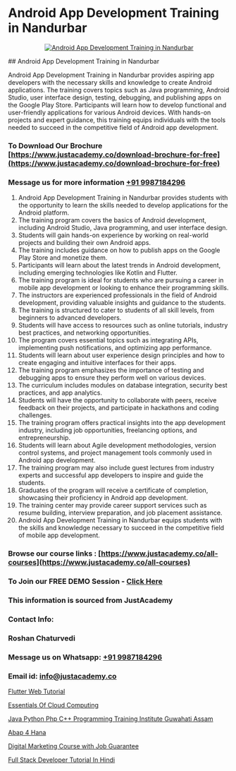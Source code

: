 # Android App Development Training in Nandurbar

<p align="center">
  <a href="https://justacademy.co/course-detail/android-app-development">
    <img src="https://justacademy.co/storage2/course_image/1676635923_course_image.webp" alt="Android App Development Training in Nandurbar">
  </a>
</p>
## Android App Development Training in Nandurbar

Android App Development Training in Nandurbar provides aspiring app developers with the necessary skills and knowledge to create Android applications. The training covers topics such as Java programming, Android Studio, user interface design, testing, debugging, and publishing apps on the Google Play Store. Participants will learn how to develop functional and user-friendly applications for various Android devices. With hands-on projects and expert guidance, this training equips individuals with the tools needed to succeed in the competitive field of Android app development.
### To Download Our Brochure [https://www.justacademy.co/download-brochure-for-free](https://www.justacademy.co/download-brochure-for-free)
### Message us for more information [+91 9987184296](https://api.whatsapp.com/send?phone=919987184296)
1) Android App Development Training in Nandurbar provides students with the opportunity to learn the skills needed to develop applications for the Android platform.
2) The training program covers the basics of Android development, including Android Studio, Java programming, and user interface design.
3) Students will gain hands-on experience by working on real-world projects and building their own Android apps.
4) The training includes guidance on how to publish apps on the Google Play Store and monetize them.
5) Participants will learn about the latest trends in Android development, including emerging technologies like Kotlin and Flutter.
6) The training program is ideal for students who are pursuing a career in mobile app development or looking to enhance their programming skills.
7) The instructors are experienced professionals in the field of Android development, providing valuable insights and guidance to the students.
8) The training is structured to cater to students of all skill levels, from beginners to advanced developers.
9) Students will have access to resources such as online tutorials, industry best practices, and networking opportunities.
10) The program covers essential topics such as integrating APIs, implementing push notifications, and optimizing app performance.
11) Students will learn about user experience design principles and how to create engaging and intuitive interfaces for their apps.
12) The training program emphasizes the importance of testing and debugging apps to ensure they perform well on various devices.
13) The curriculum includes modules on database integration, security best practices, and app analytics.
14) Students will have the opportunity to collaborate with peers, receive feedback on their projects, and participate in hackathons and coding challenges.
15) The training program offers practical insights into the app development industry, including job opportunities, freelancing options, and entrepreneurship.
16) Students will learn about Agile development methodologies, version control systems, and project management tools commonly used in Android app development.
17) The training program may also include guest lectures from industry experts and successful app developers to inspire and guide the students.
18) Graduates of the program will receive a certificate of completion, showcasing their proficiency in Android app development.
19) The training center may provide career support services such as resume building, interview preparation, and job placement assistance.
20) Android App Development Training in Nandurbar equips students with the skills and knowledge necessary to succeed in the competitive field of mobile app development.

### Browse our course links : [https://www.justacademy.co/all-courses](https://www.justacademy.co/all-courses) 
### To Join our FREE DEMO Session - [Click Here](https://www.justacademy.co/register-for-course-demo)


### This information is sourced from JustAcademy
### Contact Info:
### Roshan Chaturvedi
### Message us on Whatsapp: [+91 9987184296](https://api.whatsapp.com/send?phone=919987184296)
### Email id: [info@justacademy.co](mailto:info@justacademy.co)
                
[Flutter Web Tutorial](0)

[Essentials Of Cloud Computing](https://www.linkedin.com/pulse/essentials-cloud-computing-justacademy-new-york-6d0bf?trackingId=d1NGJTzFnpLPCSbqUtUyAg%3D%3D&lipi=urn%3Ali%3Apage%3Ad_flagship3_company_admin%3BZk%2BEqLRRSPWLWPbe%2FjHbmQ%3D%3D)

[Java Python Php C++ Programming Training Institute Guwahati Assam](https://medium.com/@kumarishimmi99/java-python-php-c-programming-training-institute-guwahati-assam-cf5e69818654)

[Abap 4 Hana](https://medium.com/@mistersumit961/abap-4-hana-ff7e333d5210)

[Digital Marketing Course with Job Guarantee](https://justacademyin.github.io/justacademy/digital-marketing-course-with-job-guarantee)

[Full Stack Developer Tutorial In Hindi](https://justacademyin.github.io/Articles/Full-Stack-Developer-Tutorial-In-Hindi)

